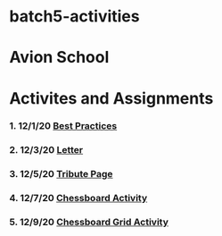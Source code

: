 # batch5-activities

# **Avion School**

# Activites and Assignments
### 1. 12/1/20 [Best Practices](https://riancorpus.github.io/Main-Course/Assignments/Best_Practices/)
### 2. 12/3/20 [Letter](https://riancorpus.github.io/Main-Course/Assignments/Letter_Activity/)
### 3. 12/5/20 [Tribute Page](https://riancorpus.github.io/Main-Course/Activities/Tribute_Page/) 
### 4. 12/7/20 [Chessboard Activity](https://riancorpus.github.io/Main-Course/Assignments/Chessboard_Activity/)
### 5. 12/9/20 [Chessboard Grid Activity](https://riancorpus.github.io/Main-Course/Activities/Grid_Chessboard/)



